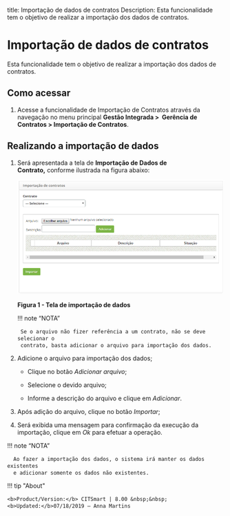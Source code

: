 title: Importação de dados de contratos
Description: Esta funcionalidade tem o objetivo de realizar a importação dos dados de contratos.

# Importação de dados de contratos

Esta funcionalidade tem o objetivo de realizar a importação dos dados de
contratos.

Como acessar
-----------

1.  Acesse a funcionalidade de Importação de Contratos através da navegação
    no menu principal **Gestão Integrada >  Gerência de Contratos > Importação de
    Contratos**.

Realizando a importação de dados
-------------------------------

1.  Será apresentada a tela de **Importação de Dados de Contrato,** conforme
    ilustrada na figura abaixo:

    ![Criar](images/import.png)
    
    **Figura 1 - Tela de importação de dados**

    !!! note “NOTA”

         Se o arquivo não fizer referência a um contrato, não se deve selecionar o
         contrato, basta adicionar o arquivo para importação dos dados.

1.  Adicione o arquivo para importação dos dados;

    -   Clique no botão *Adicionar arquivo*;

    -   Selecione o devido arquivo;

    -   Informe a descrição do arquivo e clique em *Adicionar*.

1.  Após adição do arquivo, clique no botão *Importar*;

2.  Será exibida uma mensagem para confirmação da execução da importação, clique
    em *Ok* para efetuar a operação.

!!! note “NOTA”

      Ao fazer a importação dos dados, o sistema irá manter os dados existentes
      e adicionar somente os dados não existentes.


!!! tip "About"

    <b>Product/Version:</b> CITSmart | 8.00 &nbsp;&nbsp;
    <b>Updated:</b>07/18/2019 – Anna Martins
